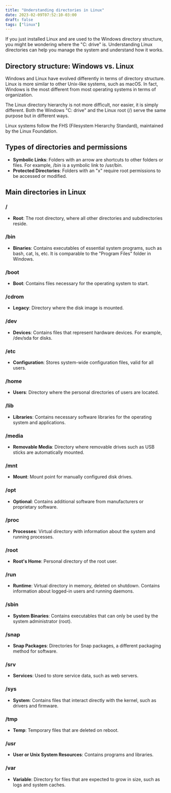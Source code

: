 ```yaml
---
title: "Understanding directories in Linux"
date: 2023-02-09T07:52:10-03:00
draft: false
tags: ["linux"]
---
```


If you just installed Linux and are used to the Windows directory structure, you might be wondering where the "C: drive" is. Understanding Linux directories can help you manage the system and understand how it works.

## Directory structure: Windows vs. Linux

Windows and Linux have evolved differently in terms of directory structure. Linux is more similar to other Unix-like systems, such as macOS. In fact, Windows is the most different from most operating systems in terms of organization.

The Linux directory hierarchy is not more difficult, nor easier, it is simply different. Both the Windows "C: drive" and the Linux root (/) serve the same purpose but in different ways.

Linux systems follow the FHS (Filesystem Hierarchy Standard), maintained by the Linux Foundation.

## Types of directories and permissions

- **Symbolic Links**: Folders with an arrow are shortcuts to other folders or files. For example, /bin is a symbolic link to /usr/bin.
- **Protected Directories**: Folders with an "x" require root permissions to be accessed or modified.

## Main directories in Linux

### /
- **Root**: The root directory, where all other directories and subdirectories reside.

### /bin
- **Binaries**: Contains executables of essential system programs, such as bash, cat, ls, etc. It is comparable to the "Program Files" folder in Windows.

### /boot
- **Boot**: Contains files necessary for the operating system to start.

### /cdrom
- **Legacy**: Directory where the disk image is mounted.

### /dev
- **Devices**: Contains files that represent hardware devices. For example, /dev/sda for disks.

### /etc
- **Configuration**: Stores system-wide configuration files, valid for all users.

### /home
- **Users**: Directory where the personal directories of users are located.

### /lib
- **Libraries**: Contains necessary software libraries for the operating system and applications.

### /media
- **Removable Media**: Directory where removable drives such as USB sticks are automatically mounted.

### /mnt
- **Mount**: Mount point for manually configured disk drives.

### /opt
- **Optional**: Contains additional software from manufacturers or proprietary software.

### /proc
- **Processes**: Virtual directory with information about the system and running processes.

### /root
- **Root's Home**: Personal directory of the root user.

### /run
- **Runtime**: Virtual directory in memory, deleted on shutdown. Contains information about logged-in users and running daemons.

### /sbin
- **System Binaries**: Contains executables that can only be used by the system administrator (root).

### /snap
- **Snap Packages**: Directories for Snap packages, a different packaging method for software.

### /srv
- **Services**: Used to store service data, such as web servers.

### /sys
- **System**: Contains files that interact directly with the kernel, such as drivers and firmware.

### /tmp
- **Temp**: Temporary files that are deleted on reboot.

### /usr
- **User or Unix System Resources**: Contains programs and libraries.

### /var
- **Variable**: Directory for files that are expected to grow in size, such as logs and system caches.
